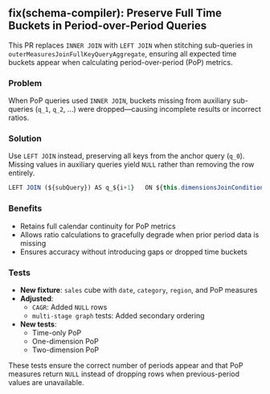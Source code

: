 ## fix(schema-compiler): Preserve Full Time Buckets in Period-over-Period Queries

This PR replaces `INNER JOIN` with `LEFT JOIN` when stitching sub-queries in `outerMeasuresJoinFullKeyQueryAggregate`, ensuring all expected time buckets appear when calculating period-over-period (PoP) metrics.
### Problem

When PoP queries used `INNER JOIN`, buckets missing from auxiliary sub-queries (`q_1`, `q_2`, ...) were dropped—causing incomplete results or incorrect ratios.
### Solution

Use `LEFT JOIN` instead, preserving all keys from the anchor query (`q_0`). Missing values in auxiliary queries yield `NULL` rather than removing the row entirely.

```js
LEFT JOIN (${subQuery}) AS q_${i+1}   ON ${this.dimensionsJoinCondition(`q_${i}`, `q_${i+1}`)}
```
### Benefits

- Retains full calendar continuity for PoP metrics
- Allows ratio calculations to gracefully degrade when prior period data is missing
- Ensures accuracy without introducing gaps or dropped time buckets
### Tests

- **New fixture**: `sales` cube with `date`, `category`, `region`, and PoP measures
- **Adjusted**:
    - `CAGR`: Added `NULL` rows
    - `multi-stage graph` tests: Added secondary ordering
- **New tests**:
    - Time-only PoP
    - One-dimension PoP
    - Two-dimension PoP
        
These tests ensure the correct number of periods appear and that PoP measures return `NULL` instead of dropping rows when previous-period values are unavailable.
